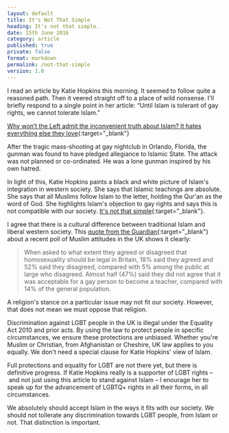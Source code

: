 ```yaml
---
layout: default
title: It's Not That Simple
heading: It's not that simple.
date: 15th June 2016
category: article
published: true
private: false
format: markdown
permalink: /not-that-simple
version: 1.0
---
```


I read an article by Katie Hopkins this morning. It seemed to follow quite a reasoned path. Then it veered straight off to a place of wild nonsense. I'll briefly respond to a single point in her article: “Until Islam is tolerant of gay rights, we cannot tolerate Islam.”

[Why won’t the Left admit the inconvenient truth about Islam? It hates everything else they love](http://www.dailymail.co.uk/news/article-3641118/katie-hopkins-won-t-left-admit-inconvenient-truth-islam-hates-love.html?gmph=link){:target="_blank"}

After the tragic mass-shooting at gay nightclub in Orlando, Florida, the gunman was found to have pledged allegiance to Islamic State. The attack was not planned or co-ordinated. He was a lone gunman inspired by his own hatred.

In light of this, Katie Hopkins paints a black and white picture of Islam's integration in western society. She says that Islamic teachings are absolute. She says that all Muslims follow Islam to the letter, holding the Qur'an as the word of God. She highlights Islam's objection to gay rights and says this is not compatible with our society. [It's not that simple](https://www.youtube.com/watch?v=VGErC6QQdoc){:target="_blank"}.

I agree that there is a cultural difference between traditional Islam and liberal western society. This [quote from the Guardian](https://www.theguardian.com/uk-news/2016/apr/11/british-muslims-strong-sense-of-belonging-poll-homosexuality-sharia-law){:target="_blank"} about a recent poll of Muslim attitudes in the UK shows it clearly:

> When asked to what extent they agreed or disagreed that homosexuality should be legal in Britain, 18% said they agreed and 52% said they disagreed, compared with 5% among the public at large who disagreed. Almost half (47%) said they did not agree that it was acceptable for a gay person to become a teacher, compared with 14% of the general population. 

A religion's stance on a particular issue may not fit our society. However, that does not mean we must oppose that religion.

Discrimination against LGBT people in the UK is illegal under the Equality Act 2010 and prior acts. By using the law to protect people in specific circumstances, we ensure these protections are unbiased. Whether you're Muslim or Christian, from Afghanistan or Cheshire, UK law applies to you equally. We don't need a special clause for Katie Hopkins' view of Islam.

Full protections and equality for LGBT are not there yet, but there is definitive progress. If Katie Hopkins really is a supporter of LGBT rights – and not just using this article to stand against Islam – I enourage her to speak up for the advancement of LGBTQ+ rights in all their forms, in all circumstances. 

We absolutely should accept Islam in the ways it fits with our society. We should not tollerate any discrimination towards LGBT people, from Islam or not. That distinction is important.